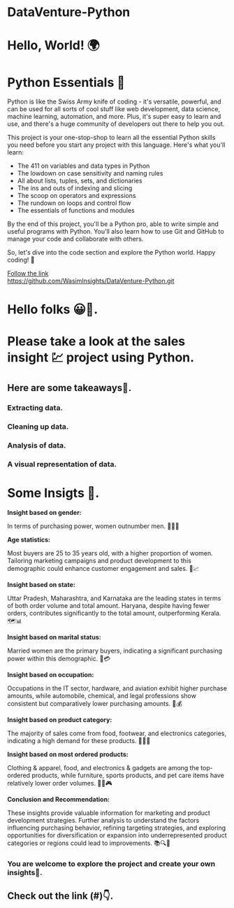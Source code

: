 


# DataVenture-Python

# Hello, World! 🌍

# Python Essentials 🐍

Python is like the Swiss Army knife of coding - it's versatile, powerful, and can be used for all sorts of cool stuff like web development, data science, machine learning, automation, and more. Plus, it's super easy to learn and use, and there's a huge community of developers out there to help you out.

This project is your one-stop-shop to learn all the essential Python skills you need before you start any project with this language. Here's what you'll learn:

- The 411 on variables and data types in Python
- The lowdown on case sensitivity and naming rules
- All about lists, tuples, sets, and dictionaries
- The ins and outs of indexing and slicing
- The scoop on operators and expressions
- The rundown on loops and control flow
- The essentials of functions and modules

By the end of this project, you'll be a Python pro, able to write simple and useful programs with Python. You'll also learn how to use Git and GitHub to manage your code and collaborate with others.

So, let's dive into the code section and explore the Python world. Happy coding! 🚀

[Follow the link](#)  
https://github.com/WasimInsights/DataVenture-Python.git

# Hello folks 😀👋.
# Please take a look at the sales insight 💹 project using Python.
## Here are some takeaways🎁.
### Extracting data.
### Cleaning up data.
### Analysis of data.
### A visual representation of data.
# Some Insigts 🙂.


**Insight based on gender:** 

In terms of purchasing power, women outnumber men. 💁‍♀️💪

**Age statistics:** 

Most buyers are 25 to 35 years old, with a higher proportion of women. Tailoring marketing campaigns and product development to this demographic could enhance customer engagement and sales. 🎯📈

**Insight based on state:**

Uttar Pradesh, Maharashtra, and Karnataka are the leading states in terms of both order volume and total amount. Haryana, despite having fewer orders, contributes significantly to the total amount, outperforming Kerala. 🗺️📊

**Insight based on marital status:** 

Married women are the primary buyers, indicating a significant purchasing power within this demographic. 💍💳

**Insight based on occupation:** 

Occupations in the IT sector, hardware, and aviation exhibit higher purchase amounts, while automobile, chemical, and legal professions show consistent but comparatively lower purchasing amounts. 💼💰

**Insight based on product category:** 

The majority of sales come from food, footwear, and electronics categories, indicating a high demand for these products. 🍔👟📱

**Insight based on most ordered products:** 

Clothing & apparel, food, and electronics & gadgets are among the top-ordered products, while furniture, sports products, and pet care items have relatively lower order volumes. 👗🍕🎮

**Conclusion and Recommendation:** 

These insights provide valuable information for marketing and product development strategies. Further analysis to understand the factors influencing purchasing behavior, refining targeting strategies, and exploring opportunities for diversification or expansion into underrepresented product categories or regions could lead to improvements. 📚🔍🚀
### You are welcome to explore the project and create your own insights🙏.
## Check out the link (#)👇.  






